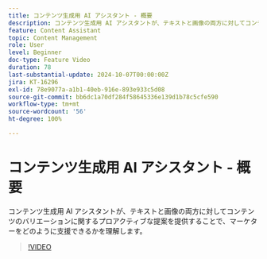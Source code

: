 ```yaml
---
title: コンテンツ生成用 AI アシスタント - 概要
description: コンテンツ生成用 AI アシスタントが、テキストと画像の両方に対してコンテンツのバリエーションに関するプロアクティブな提案を提供することで、マーケターをどのように支援できるかを理解します。
feature: Content Assistant
topic: Content Management
role: User
level: Beginner
doc-type: Feature Video
duration: 78
last-substantial-update: 2024-10-07T00:00:00Z
jira: KT-16296
exl-id: 78e9077a-a1b1-40eb-916e-893e933c5d08
source-git-commit: bb6dc1a70df284f58645336e139d1b78c5cfe590
workflow-type: tm+mt
source-wordcount: '56'
ht-degree: 100%

---
```


# コンテンツ生成用 AI アシスタント - 概要

コンテンツ生成用 AI アシスタントが、テキストと画像の両方に対してコンテンツのバリエーションに関するプロアクティブな提案を提供することで、マーケターをどのように支援できるかを理解します。

>[!VIDEO](https://video.tv.adobe.com/v/3432686/?learn=on)
